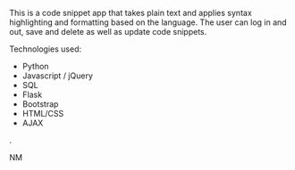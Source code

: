 This is a code snippet app that takes plain text and applies syntax highlighting and formatting based on the language. The user can log in and out, save and delete as well as update code snippets.

Technologies used:

* Python
* Javascript / jQuery
* SQL
* Flask
* Bootstrap
* HTML/CSS
* AJAX 

.

NM
